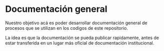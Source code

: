 # Documentación general

Nuestro objetivo acá es poder desarrollar documentación general de procesos que se utilizan en los codigos de este repositorio.

La idea es que la documentación se pueda publicar rapidamente, antes de estar transferida en un lugar más oficial de documentación institucional.

